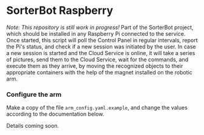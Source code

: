 # SorterBot Raspberry
*Note: This repository is still work in progress!*
Part of the SorterBot project, which should be installed in any Raspberry Pi connected to the service. Once started, this script will poll the Control Panel in regular intervals, report the Pi's status, and check if a new session was initiated by the user. In case a new session is started and the Cloud Service is online, it will take a series of pictures, send them to the Cloud Service, wait for the commands, and execute them as they arrive, by moving the recognized objects to their appropriate containers with the help of the magnet installed on the robotic arm.

### Configure the arm
Make a copy of the file `arm_config.yaml.example`, and change the values according to the documentation below.

Details coming soon.
